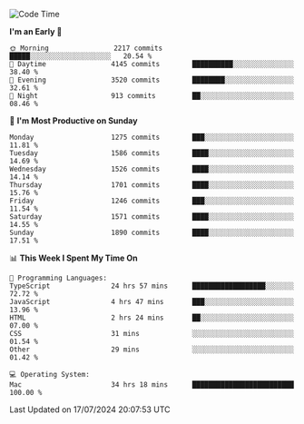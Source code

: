 <!--START_SECTION:waka-->
![Code Time](http://img.shields.io/badge/Code%20Time-4%2C185%20hrs%2025%20mins-blue)

**I'm an Early 🐤** 

```text
🌞 Morning                2217 commits        █████░░░░░░░░░░░░░░░░░░░░   20.54 % 
🌆 Daytime                4145 commits        ██████████░░░░░░░░░░░░░░░   38.40 % 
🌃 Evening                3520 commits        ████████░░░░░░░░░░░░░░░░░   32.61 % 
🌙 Night                  913 commits         ██░░░░░░░░░░░░░░░░░░░░░░░   08.46 % 
```
📅 **I'm Most Productive on Sunday** 

```text
Monday                   1275 commits        ███░░░░░░░░░░░░░░░░░░░░░░   11.81 % 
Tuesday                  1586 commits        ████░░░░░░░░░░░░░░░░░░░░░   14.69 % 
Wednesday                1526 commits        ████░░░░░░░░░░░░░░░░░░░░░   14.14 % 
Thursday                 1701 commits        ████░░░░░░░░░░░░░░░░░░░░░   15.76 % 
Friday                   1246 commits        ███░░░░░░░░░░░░░░░░░░░░░░   11.54 % 
Saturday                 1571 commits        ████░░░░░░░░░░░░░░░░░░░░░   14.55 % 
Sunday                   1890 commits        ████░░░░░░░░░░░░░░░░░░░░░   17.51 % 
```


📊 **This Week I Spent My Time On** 

```text
💬 Programming Languages: 
TypeScript               24 hrs 57 mins      ██████████████████░░░░░░░   72.72 % 
JavaScript               4 hrs 47 mins       ███░░░░░░░░░░░░░░░░░░░░░░   13.96 % 
HTML                     2 hrs 24 mins       ██░░░░░░░░░░░░░░░░░░░░░░░   07.00 % 
CSS                      31 mins             ░░░░░░░░░░░░░░░░░░░░░░░░░   01.54 % 
Other                    29 mins             ░░░░░░░░░░░░░░░░░░░░░░░░░   01.42 % 

💻 Operating System: 
Mac                      34 hrs 18 mins      █████████████████████████   100.00 % 
```


 Last Updated on 17/07/2024 20:07:53 UTC
<!--END_SECTION:waka-->
